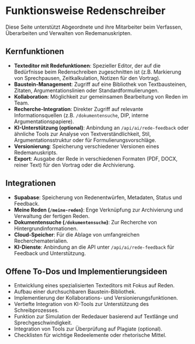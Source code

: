 # Funktionsweise Redenschreiber

Diese Seite unterstützt Abgeordnete und ihre Mitarbeiter beim Verfassen, Überarbeiten und Verwalten von Redemanuskripten.

## Kernfunktionen

- **Texteditor mit Redefunktionen**: Spezieller Editor, der auf die Bedürfnisse beim Redenschreiben zugeschnitten ist (z.B. Markierung von Sprechpausen, Zeitkalkulation, Notizen für den Vortrag).
- **Baustein-Management**: Zugriff auf eine Bibliothek von Textbausteinen, Zitaten, Argumentationslinien oder Standardformulierungen.
- **Kollaboration**: Möglichkeit zur gemeinsamen Bearbeitung von Reden im Team.
- **Recherche-Integration**: Direkter Zugriff auf relevante Informationsquellen (z.B. `/dokumentensuche`, DIP, interne Argumentationspapiere).
- **KI-Unterstützung (optional)**: Anbindung an `/api/ai/rede-feedback` oder ähnliche Tools zur Analyse von Textverständlichkeit, Stil, Argumentationsstruktur oder für Formulierungsvorschläge.
- **Versionierung**: Speicherung verschiedener Versionen eines Redemanuskripts.
- **Export**: Ausgabe der Rede in verschiedenen Formaten (PDF, DOCX, reiner Text) für den Vortrag oder die Archivierung.

## Integrationen

- **Supabase**: Speicherung von Redenentwürfen, Metadaten, Status und Feedback.
- **Meine Reden (`/meine-reden`)**: Enge Verknüpfung zur Archivierung und Verwaltung der fertigen Reden.
- **Dokumentensuche (`/dokumentensuche`)**: Zur Recherche von Hintergrundinformationen.
- **Cloud-Speicher**: Für die Ablage von umfangreichen Recherchematerialien.
- **KI-Dienste**: Anbindung an die API unter `/api/ai/rede-feedback` für Feedback und Unterstützung.

## Offene To-Dos und Implementierungsideen

- Entwicklung eines spezialisierten Texteditors mit Fokus auf Reden.
- Aufbau einer durchsuchbaren Baustein-Bibliothek.
- Implementierung der Kollaborations- und Versionierungsfunktionen.
- Vertiefte Integration von KI-Tools zur Unterstützung des Schreibprozesses.
- Funktion zur Simulation der Rededauer basierend auf Textlänge und Sprechgeschwindigkeit.
- Integration von Tools zur Überprüfung auf Plagiate (optional).
- Checklisten für wichtige Redeelemente oder rhetorische Mittel. 